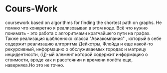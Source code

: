 # Cours-Work
coursework based on algorithms for finding the shortest path on graphs.
Не помню что конкретно я реализовывал в этом коде.
Всё что нужно понимать - это работа с алгоритмами кратчайшего пути на графах. Также реализация шаблонноко класса "Авиакомпания" , который в себе 
содержит реализацию алгоритма Дейкстры, Флойда и еще какой-то рекурсивный, информацию о обслуживаемых городах и матрицу инцидентности, (i,j)-ый элемент которой
содержит информацию о стоимости, вроде как и расстоянии и времени полёта еще, наверняка.Но это не точно.

